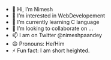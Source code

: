 - 👋 Hi, I’m Nimesh
- 👀 I’m interested in WebDevelopement
- 🌱 I’m currently learning C language
- 💞️ I’m looking to collaborate on ...
- 📫 I am on Twitter @nimeshpaandey
- 😄 Pronouns: He/Him
- ⚡ Fun fact: I am short heighted.

<!---
nimeshpaandey/nimeshpaandey is a ✨ special ✨ repository because its `README.md` (this file) appears on your GitHub profile.
You can click the Preview link to take a look at your changes.
--->
